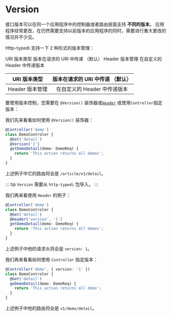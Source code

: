 # Version

接口版本可以在同一个应用程序中的控制器或者路由层面支持 **不同的版本**。 应用程序经常更改，在仍然需要支持以前版本的应用程序的同时，需要进行重大更改的情况并不少见。

Http-typedi 支持一下 2 种形式的版本管理：

URI 版本类型	版本在请求的 URI 中传递 （默认）
Header 版本管理	在自定义的 Header 中传递版本

| URI 版本类型        | 版本在请求的 URI 中传递 （默认）                             |
| ----------------- | :------------------------------------------------------: |
| Header  版本管理   | 在自定义的 Header 中传递版本                                 |


要使用版本控制，您需要在 `@Version()` 装饰器或[`Header`](./headers.md) 或使用`Controller`指定版本：

我们先来看看如何使用 `@Version()` 装饰器：

```ts
@Controller('demo')
class DemoControler {
  @Get('detail')
  @Version('1')
  getDemoDetail(demo: DemoReq) {
    return 'This action returns all demos';
  }
}
```

上述例子中它的路由将会是 `/article/v1/detail`。

::: tip
`Version` 需要从 `http-typedi` 包导入。
:::

我们再来看使用 `Header` 的例子：

```ts
@Controller('demo')
class DemoControler {
  @Get('detail')
  @Header('version', '1')
  getDemoDetail(demo: DemoReq) {
    return 'This action returns all demos';
  }
}
```

上述例子中他的请求头将会是 `version: 1`。

我们再来看看如何使用 `Controller` 指定版本：

```ts
@Controller('demo', { version: '1' })
class DemoControler {
  @Get('detail')
  geDemoDetail(demo: DemoReq) {
    return 'This action returns all demo';
  }
}
```

上述例子中他的路由将会是 `v1/demo/detail`。
